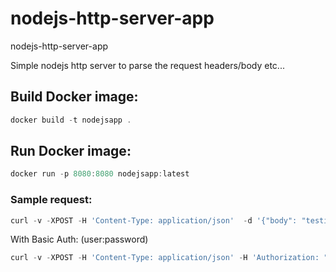 # nodejs-http-server-app
nodejs-http-server-app

Simple nodejs http server to parse the request headers/body etc... 

## Build Docker image:
```javascript
docker build -t nodejsapp .
```
## Run Docker image:
```javascript
docker run -p 8080:8080 nodejsapp:latest
```
### Sample request:
```javascript
curl -v -XPOST -H 'Content-Type: application/json'  -d '{"body": "testing"}' http://localhost:8080
```
With Basic Auth: (user:password)
```javascript
curl -v -XPOST -H 'Content-Type: application/json' -H 'Authorization: "Basic dXNlcjpwYXNzd29yZA=="' -d '{"key": "value"}' http://localhost:8080
```
